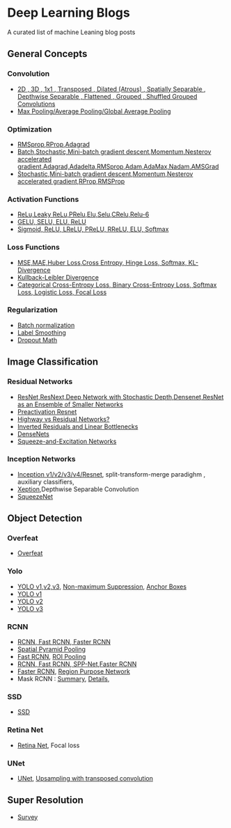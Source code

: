 # Deep Learning Blogs

A curated list of machine Leaning blog posts 


## General Concepts

### Convolution

* [2D , 3D , 1x1 , Transposed , Dilated (Atrous) , Spatially Separable , Depthwise Separable , Flattened , Grouped , Shuffled Grouped Convolutions](https://towardsdatascience.com/a-comprehensive-introduction-to-different-types-of-convolutions-in-deep-learning-669281e58215)  
* [Max Pooling/Average Pooling/Global Average Pooling](https://machinelearningmastery.com/pooling-layers-for-convolutional-neural-networks/) 

### Optimization

* [RMSprop,RProp,Adagrad](https://towardsdatascience.com/understanding-rmsprop-faster-neural-network-learning-62e116fcf29a)
* [Batch,Stochastic,Mini-batch gradient descent,Momentum,Nesterov accelerated gradient,Adagrad,Adadelta,RMSprop,Adam,AdaMax,Nadam,AMSGrad](https://ruder.io/optimizing-gradient-descent/index.html#nesterovacceleratedgradient)
* [Stochastic,Mini-batch gradient descent,Momentum,Nesterov accelerated gradient,RProp,RMSProp](http://www.cs.toronto.edu/~tijmen/csc321/slides/lecture_slides_lec6.pdf) 

### Activation Functions

* [ReLu,Leaky ReLu,PRelu,Elu,Selu,CRelu,Relu-6](https://medium.com/@danqing/a-practical-guide-to-relu-b83ca804f1f7)
* [GELU, SELU, ELU, ReLU](https://mlfromscratch.com/activation-functions-explained/)
* [Sigmoid, ReLU, LReLU, PReLU, RReLU, ELU, Softmax](http://laid.delanover.com/activation-functions-in-deep-learning-sigmoid-relu-lrelu-prelu-rrelu-elu-softmax/)

### Loss Functions
* [MSE,MAE,Huber Loss,Cross Entropy, Hinge Loss, Softmax,  KL-Divergence](https://www.analyticsvidhya.com/blog/2019/08/detailed-guide-7-loss-functions-machine-learning-python-code/)
* [Kullback-Leibler Divergence](https://www.countbayesie.com/blog/2017/5/9/kullback-leibler-divergence-explained) 
* [Categorical Cross-Entropy Loss, Binary Cross-Entropy Loss, Softmax Loss, Logistic Loss, Focal Loss](https://gombru.github.io/2018/05/23/cross_entropy_loss/)

<a name="github-tutorials" />

### Regularization

* [Batch normalization](https://towardsdatascience.com/batch-normalization-in-neural-networks-1ac91516821c) 
* [Label Smoothing](https://towardsdatascience.com/label-smoothing-making-model-robust-to-incorrect-labels-2fae037ffbd0) 
* [Dropout Math](https://towardsdatascience.com/simplified-math-behind-dropout-in-deep-learning-6d50f3f47275)
## Image Classification

### Residual Networks

* [ResNet,ResNext,Deep Network with Stochastic Depth,Densenet,ResNet as an Ensemble of Smaller Networks](https://towardsdatascience.com/an-overview-of-resnet-and-its-variants-5281e2f56035)
* [Preactivation Resnet](https://towardsdatascience.com/resnet-with-identity-mapping-over-1000-layers-reached-image-classification-bb50a42af03e)
* [Highway vs Residual Networks?](https://www.quora.com/What-are-the-differences-between-Highway-Networks-and-Deep-Residual-Learning)
* [Inverted Residuals and Linear Bottlenecks](https://towardsdatascience.com/mobilenetv2-inverted-residuals-and-linear-bottlenecks-8a4362f4ffd5)
* [DenseNets](https://towardsdatascience.com/understanding-and-visualizing-densenets-7f688092391a)
* [Squeeze-and-Excitation Networks](https://towardsdatascience.com/squeeze-and-excitation-networks-9ef5e71eacd7)

### Inception Networks

* [Inception v1/v2/v3/v4/Resnet](https://towardsdatascience.com/a-simple-guide-to-the-versions-of-the-inception-network-7fc52b863202), split-transform-merge paradighm , auxiliary classifiers, 
* [Xeption](https://towardsdatascience.com/review-xception-with-depthwise-separable-convolution-better-than-inception-v3-image-dc967dd42568),Depthwise Separable Convolution
* [SqueezeNet](https://towardsdatascience.com/review-squeezenet-image-classification-e7414825581a)


## Object Detection


### Overfeat
* [Overfeat](https://towardsdatascience.com/object-localization-in-overfeat-5bb2f7328b62)

### Yolo
* [YOLO v1,v2,v3](https://medium.com/@jonathan_hui/real-time-object-detection-with-yolo-yolov2-28b1b93e2088), [Non-maximum Suppression](https://towardsdatascience.com/non-maximum-suppression-nms-93ce178e177c), [Anchor Boxes](https://www.mathworks.com/help/vision/ug/anchor-boxes-for-object-detection.html)
* [YOLO v1](https://hackernoon.com/understanding-yolo-f5a74bbc7967)
* [YOLO v2](https://medium.com/@y1017c121y/how-does-yolov2-work-daaaa967c5f7)
* [YOLO v3](https://towardsdatascience.com/yolo-v3-object-detection-53fb7d3bfe6b)

### RCNN
* [RCNN, Fast RCNN, Faster RCNN](https://towardsdatascience.com/r-cnn-fast-r-cnn-faster-r-cnn-yolo-object-detection-algorithms-36d53571365e)
* [Spatial Pyramid Pooling](https://medium.com/coinmonks/review-sppnet-1st-runner-up-object-detection-2nd-runner-up-image-classification-in-ilsvrc-906da3753679)
* [Fast RCNN](https://towardsdatascience.com/fast-r-cnn-for-object-detection-a-technical-summary-a0ff94faa022), [ROI Pooling](https://deepsense.ai/region-of-interest-pooling-explained/)
* [RCNN, Fast RCNN, SPP-Net,Faster RCNN](https://slideplayer.com/slide/13427815/)
* [Faster RCNN](https://medium.com/@smallfishbigsea/faster-r-cnn-explained-864d4fb7e3f8), [Region Purpose Network](https://www.quora.com/How-does-the-region-proposal-network-RPN-in-Faster-R-CNN-work)
* Mask RCNN : [Summary](https://medium.com/@tibastar/mask-r-cnn-d69aa596761f ), [Details](https://medium.com/@fractaldle/mask-r-cnn-unmasked-c029aa2f1296), 

### SSD
* [SSD](https://medium.com/inveterate-learner/real-time-object-detection-part-1-understanding-ssd-65797a5e675b)

### Retina Net
* [Retina Net](https://towardsdatascience.com/retinanet-how-focal-loss-fixes-single-shot-detection-cb320e3bb0de), Focal loss

### UNet
* [UNet](https://towardsdatascience.com/understanding-semantic-segmentation-with-unet-6be4f42d4b47), [Upsampling with transposed convolution](https://medium.com/activating-robotic-minds/up-sampling-with-transposed-convolution-9ae4f2df52d0)

## Super Resolution
* [Survey](https://medium.com/beyondminds/an-introduction-to-super-resolution-using-deep-learning-f60aff9a499d)

